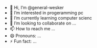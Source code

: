 - 👋 Hi, I’m @general-wesker
- 👀 I’m interested in progeramming pc
- 🌱 I’m currently learning computer scienc
- 💞️ I’m looking to collaborate on ...
- 📫 How to reach me ...
- 😄 Pronouns: ...
- ⚡ Fun fact: ...

<!---
general-wesker/general-wesker is a ✨ special ✨ repository because its `README.md` (this file) appears on your GitHub profile.
You can click the Preview link to take a look at your changes.
--->
